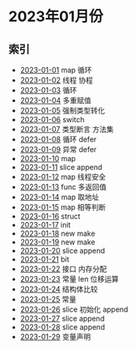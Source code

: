 # 2023年01月份

## 索引

- [2023-01-01](./01/README.md) map 循环
- [2023-01-02](./02/README.md) 线程 协程
- [2023-01-03](./03/README.md) 循环
- [2023-01-04](./04/README.md) 多重赋值
- [2023-01-05](./05/README.md) 强制类型转化
- [2023-01-06](./06/README.md) switch
- [2023-01-07](./07/README.md) 类型断言 方法集
- [2023-01-08](./08/README.md) 循环 defer
- [2023-01-09](./09/README.md) 异常 defer
- [2023-01-10](./10/README.md) map
- [2023-01-11](./11/README.md) slice append
- [2023-01-12](./12/README.md) map 线程安全
- [2023-01-13](./13/README.md) func 多返回值
- [2023-01-14](./14/README.md) map 取地址
- [2023-01-15](./15/README.md) map 相等判断
- [2023-01-16](./16/README.md) struct
- [2023-01-17](./17/README.md) init
- [2023-01-18](./18/README.md) new make
- [2023-01-19](./19/README.md) new make
- [2023-01-20](./20/README.md) slice append
- [2023-01-21](./21/README.md) bit
- [2023-01-22](./22/README.md) 接口 内存分配
- [2023-01-23](./23/README.md) 常量 len 位移运算
- [2023-01-24](./24/README.md) 结构体比较
- [2023-01-25](./25/README.md) 常量
- [2023-01-26](./26/README.md) slice 初始化 append
- [2023-01-27](./27/README.md) slice append
- [2023-01-28](./28/README.md) slice append
- [2023-01-29](./29/README.md) 变量声明
